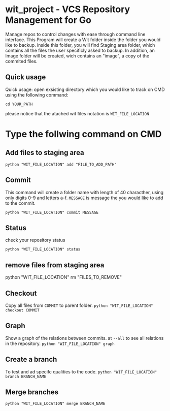 # wit_project - VCS Repository Management for Go
Manage repos to control changes with ease through command line interface.
This Program will create a Wit folder inside the folder you would like to backup. inside this folder, you will find Staging area folder, which contains all the files the user specificly asked to backup. In addition, an Image folder will be created, wich contains an "image", a copy of the commited files.

## Quick usage
Quick usage:
open exsisting directory which you would like to track on CMD using the following command:

``` cd YOUR_PATH ```

 please notice that the atached wit files notation is ```WIT_FILE_LOCATION```

# Type the follwing command on CMD

## Add files to staging area

```python "WIT_FILE_LOCATION" add "FILE_TO_ADD_PATH"```

## Commit
This command will create a folder name with length of 40 characther, using only digits 0-9 and letters a-f.
```MESSAGE``` is message the you would like to add to the commit.

```python "WIT_FILE_LOCATION" commit MESSAGE```

## Status
check your repository status

```python "WIT_FILE_LOCATION" status```

## remove files from staging area 
python "WIT_FILE_LOCATION" rm "FILES_TO_REMOVE"

## Checkout
Copy all files from ```COMMIT``` to parent folder.
```python "WIT_FILE_LOCATION" checkout COMMIT```

## Graph
Show a graph of the relations between commits. at ```--all``` to see all relations in the repository.
```python "WIT_FILE_LOCATION" graph```

## Create a branch
To test and ad specifc qualities to the code.
```python "WIT_FILE_LOCATION" branch BRANCH_NAME```

## Merge branches
```python "WIT_FILE_LOCATION" merge BRANCH_NAME```




